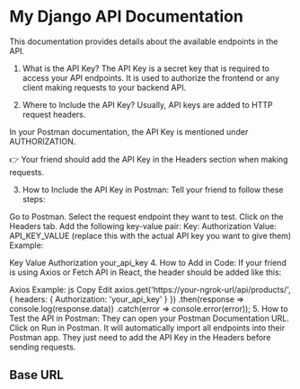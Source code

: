 # My Django API Documentation  
This documentation provides details about the available endpoints in the API.

1. What is the API Key?
The API Key is a secret key that is required to access your API endpoints. It is used to authorize the frontend or any client making requests to your backend API.

2. Where to Include the API Key?
Usually, API keys are added to HTTP request headers.

In your Postman documentation, the API Key is mentioned under AUTHORIZATION.

👉 Your friend should add the API Key in the Headers section when making requests.

3. How to Include the API Key in Postman:
Tell your friend to follow these steps:

Go to Postman.
Select the request endpoint they want to test.
Click on the Headers tab.
Add the following key-value pair:
Key: Authorization
Value: API_KEY_VALUE (replace this with the actual API key you want to give them)
Example:

Key	Value
Authorization	your_api_key
4. How to Add in Code:
If your friend is using Axios or Fetch API in React, the header should be added like this:

Axios Example:
js
Copy
Edit
axios.get('https://your-ngrok-url/api/products/', {
  headers: {
    Authorization: 'your_api_key'
  }
})
.then(response => console.log(response.data))
.catch(error => console.error(error));
5. How to Test the API in Postman:
They can open your Postman Documentation URL.
Click on Run in Postman.
It will automatically import all endpoints into their Postman app.
They just need to add the API Key in the Headers before sending requests.
## Base URL
